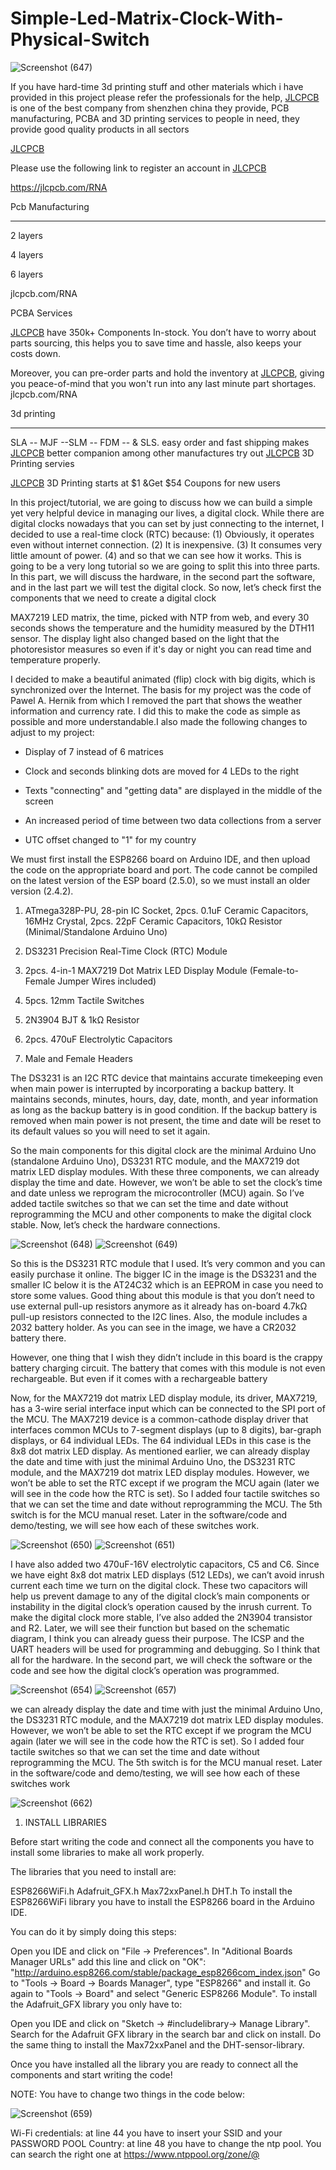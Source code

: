 # Simple-Led-Matrix-Clock-With-Physical-Switch

![Screenshot (647)](https://user-images.githubusercontent.com/118633170/209058019-35986a05-e55f-46dd-92a8-7d385d8290a8.png)


If you have hard-time 3d printing stuff and other materials which i have provided in this project please refer the professionals for the help, [JLCPCB](https://jlcpcb.com/RNA) is one of the best company from shenzhen china they provide, PCB manufacturing, PCBA and 3D printing services to people in need, they provide good quality products in all sectors

[JLCPCB](https://jlcpcb.com/RNA)


Please use the following link to register an account in [JLCPCB](https://jlcpcb.com/RNA)

https://jlcpcb.com/RNA


Pcb Manufacturing

----------

2 layers

4 layers

6 layers

jlcpcb.com/RNA



PCBA Services

[JLCPCB](https://jlcpcb.com/RNA) have 350k+ Components In-stock. You don’t have to worry about parts sourcing, this helps you to save time and hassle, also keeps your costs down.

Moreover, you can pre-order parts and hold the inventory at [JLCPCB](https://jlcpcb.com/RNA), giving you peace-of-mind that you won't run into any last minute part shortages. jlcpcb.com/RNA



3d printing

-------------------

SLA -- MJF --SLM -- FDM -- & SLS. easy order and fast shipping makes [JLCPCB](https://jlcpcb.com/RNA) better companion among other manufactures try out [JLCPCB](https://jlcpcb.com/RNA) 3D Printing servies

[JLCPCB](https://jlcpcb.com/RNA) 3D Printing starts at $1 &Get $54 Coupons for new users

In this project/tutorial, we are going to discuss how we can build a simple yet very helpful device in managing our lives, a digital clock. While there are digital clocks nowadays that you can set by just connecting to the internet, I decided to use a real-time clock (RTC) because: (1) Obviously, it operates even without internet connection. (2) It is inexpensive. (3) It consumes very little amount of power. (4) and so that we can see how it works. This is going to be a very long tutorial so we are going to split this into three parts. In this part, we will discuss the hardware, in the second part the software, and in the last part we will test the digital clock. So now, let’s check first the components that we need to create a digital clock

MAX7219 LED matrix, the time, picked with NTP from web, and every 30 seconds shows the temperature and the humidity measured by the DTH11 sensor. The display light also changed based on the light that the photoresistor measures so even if it's day or night you can read time and temperature properly.

I decided to make a beautiful animated (flip) clock with big digits, which is synchronized over the Internet. The basis for my project was the code of Pawel A. Hernik from which I removed the part that shows the weather information and currency rate. I did this to make the code as simple as possible and more understandable.I also made the following changes to adjust to my project:

- Display of 7 instead of 6 matrices

- Clock and seconds blinking dots are moved for 4 LEDs to the right

- Texts "connecting" and "getting data" are displayed in the middle of the screen

- An increased period of time between two data collections from a server

- UTC offset changed to "1" for my country

We must first install the ESP8266 board on Arduino IDE, and then upload the code on the appropriate board and port. The code cannot be compiled on the latest version of the ESP board (2.5.0), so we must install an older version (2.4.2).

1. ATmega328P-PU, 28-pin IC Socket, 2pcs. 0.1uF Ceramic Capacitors, 16MHz Crystal, 2pcs. 22pF Ceramic Capacitors, 10kΩ Resistor (Minimal/Standalone Arduino Uno)

2. DS3231 Precision Real-Time Clock (RTC) Module

3. 2pcs. 4-in-1 MAX7219 Dot Matrix LED Display Module (Female-to-Female Jumper Wires included)

4. 5pcs. 12mm Tactile Switches

5. 2N3904 BJT & 1kΩ Resistor

6. 2pcs. 470uF Electrolytic Capacitors

7. Male and Female Headers

The DS3231 is an I2C RTC device that maintains accurate timekeeping even when main power is interrupted by incorporating a backup battery. It maintains seconds, minutes, hours, day, date, month, and year information as long as the backup battery is in good condition. If the backup battery is removed when main power is not present, the time and date will be reset to its default values so you will need to set it again.

So the main components for this digital clock are the minimal Arduino Uno (standalone Arduino Uno), DS3231 RTC module, and the MAX7219 dot matrix LED display modules. With these three components, we can already display the time and date. However, we won’t be able to set the clock’s time and date unless we reprogram the microcontroller (MCU) again. So I’ve added tactile switches so that we can set the time and date without reprogramming the MCU and other components to make the digital clock stable. Now, let’s check the hardware connections.

![Screenshot (648)](https://user-images.githubusercontent.com/118633170/209058206-a5b4bba0-a10f-4658-8c35-36a9e00bd24b.png)
![Screenshot (649)](https://user-images.githubusercontent.com/118633170/209058212-2cd3a625-54e6-4962-8920-c3e71ead7e91.png)


So this is the DS3231 RTC module that I used. It’s very common and you can easily purchase it online. The bigger IC in the image is the DS3231 and the smaller IC below it is the AT24C32 which is an EEPROM in case you need to store some values. Good thing about this module is that you don’t need to use external pull-up resistors anymore as it already has on-board 4.7kΩ pull-up resistors connected to the I2C lines. Also, the module includes a 2032 battery holder. As you can see in the image, we have a CR2032 battery there.

However, one thing that I wish they didn’t include in this board is the crappy battery charging circuit. The battery that comes with this module is not even rechargeable. But even if it comes with a rechargeable battery

Now, for the MAX7219 dot matrix LED display module, its driver, MAX7219, has a 3-wire serial interface input which can be connected to the SPI port of the MCU. The MAX7219 device is a common-cathode display driver that interfaces common MCUs to 7-segment displays (up to 8 digits), bar-graph displays, or 64 individual LEDs. The 64 individual LEDs in this case is the 8x8 dot matrix LED display. As mentioned earlier, we can already display the date and time with just the minimal Arduino Uno, the DS3231 RTC module, and the MAX7219 dot matrix LED display modules. However, we won’t be able to set the RTC except if we program the MCU again (later we will see in the code how the RTC is set). So I added four tactile switches so that we can set the time and date without reprogramming the MCU. The 5th switch is for the MCU manual reset. Later in the software/code and demo/testing, we will see how each of these switches work.

![Screenshot (650)](https://user-images.githubusercontent.com/118633170/209058238-4aed6a6c-9980-45da-8438-7c297d22d3b5.png)
![Screenshot (651)](https://user-images.githubusercontent.com/118633170/209058251-8f591a31-b28e-4ce6-abe8-9ece02c9eebe.png)


I have also added two 470uF-16V electrolytic capacitors, C5 and C6. Since we have eight 8x8 dot matrix LED displays (512 LEDs), we can’t avoid inrush current each time we turn on the digital clock. These two capacitors will help us prevent damage to any of the digital clock’s main components or instability in the digital clock’s operation caused by the inrush current. To make the digital clock more stable, I’ve also added the 2N3904 transistor and R2. Later, we will see their function but based on the schematic diagram, I think you can already guess their purpose. The ICSP and the UART headers will be used for programming and debugging. So I think that all for the hardware. In the second part, we will check the software or the code and see how the digital clock’s operation was programmed.

![Screenshot (654)](https://user-images.githubusercontent.com/118633170/209058278-8bb8b1d8-cb89-40a6-94a5-0ee34ef8e47b.png)
![Screenshot (657)](https://user-images.githubusercontent.com/118633170/209058285-42811d3f-963d-4eb1-bb07-c9954b33208b.png)


we can already display the date and time with just the minimal Arduino Uno, the DS3231 RTC module, and the MAX7219 dot matrix LED display modules. However, we won’t be able to set the RTC except if we program the MCU again (later we will see in the code how the RTC is set). So I added four tactile switches so that we can set the time and date without reprogramming the MCU. The 5th switch is for the MCU manual reset. Later in the software/code and demo/testing, we will see how each of these switches work

![Screenshot (662)](https://user-images.githubusercontent.com/118633170/209058315-644e13a9-db4c-48c5-8160-24dfae80dd6f.png)

1. INSTALL LIBRARIES

Before start writing the code and connect all the components you have to install some libraries to make all work properly.

The libraries that you need to install are:

ESP8266WiFi.h
Adafruit_GFX.h
Max72xxPanel.h
DHT.h
To install the ESP8266WiFi library you have to install the ESP8266 board in the Arduino IDE.

You can do it by simply doing this steps:

Open you IDE and click on "File -> Preferences".
In "Aditional Boards Manager URLs" add this line and click on "OK": "http://arduino.esp8266.com/stable/package_esp8266com_index.json"
Go to "Tools -> Board -> Boards Manager", type "ESP8266" and install it.
Go again to "Tools -> Board" and select "Generic ESP8266 Module".
To install the Adafruit_GFX library you only have to:

Open you IDE and click on "Sketch -> #includelibrary-> Manage Library".
Search for the Adafruit GFX library in the search bar and click on install.
Do the same thing to install the Max72xxPanel and the DHT-sensor-library.

Once you have installed all the library you are ready to connect all the components and start writing the code!

NOTE: You have to change two things in the code below:

![Screenshot (659)](https://user-images.githubusercontent.com/118633170/209058371-c0e2807d-838b-4f56-a42b-27d33c49a21e.png)


Wi-Fi credentials: at line 44 you have to insert your SSID and your PASSWORD
POOL Country: at line 48 you have to change the ntp pool. You can search the right one at https://www.ntppool.org/zone/@

